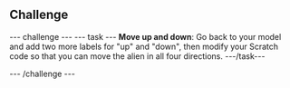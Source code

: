 ## Challenge

--- challenge --- --- task --- **Move up and down**: Go back to your model and add two more labels for "up" and "down", then modify your Scratch code so that you can move the alien in all four directions. ---/task---

--- /challenge ---
